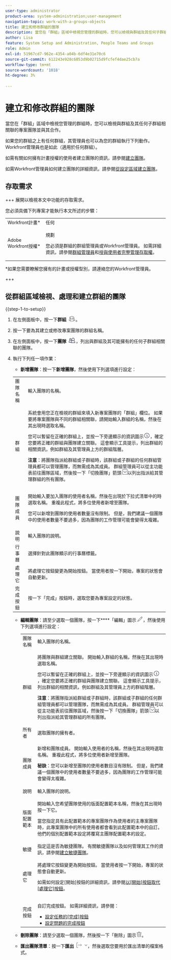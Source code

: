 ```yaml
---
user-type: administrator
product-area: system-administration;user-management
navigation-topic: work-with-a-groups-objects
title: 建立和修改群組的團隊
description: 當您在「群組」區域中檢視您管理的群組時，您可以檢視與群組及其任何子群組相關聯的專案團隊並與其合作。
author: Lisa
feature: System Setup and Administration, People Teams and Groups
role: Admin
exl-id: 51967cd7-962e-4354-a04b-6df4e31e70c6
source-git-commit: 612243e928c6053d9b02715d9fcfef4dae25cb7a
workflow-type: tm+mt
source-wordcount: '1018'
ht-degree: 3%

---
```


# 建立和修改群組的團隊

當您在「群組」區域中檢視您管理的群組時，您可以檢視與群組及其任何子群組相關聯的專案團隊並與其合作。

如果您的群組之上有任何群組，其管理員也可以為您的群組執行下列動作。 Workfront管理員也是如此（適用於任何群組）。

如需有關如何擁有計畫授權的使用者建立團隊的資訊，請參閱[建立團隊](../../../people-teams-and-groups/create-and-manage-teams/create-a-team.md)。

如需Workfront管理員如何建立團隊的詳細資訊，請參閱[從設定區域建立團隊](../../../administration-and-setup/add-users/create-and-manage-teams/create-a-team-from-setup.md)。

## 存取需求

+++ 展開以檢視本文中功能的存取需求。

您必須具備下列專案才能執行本文所述的步驟：

<table style="table-layout:auto"> 
 <col> 
 <col> 
 <tbody> 
  <tr> 
   <td role="rowheader">Workfront計畫*</td> 
   <td>任何</td> 
  </tr> 
  <tr> 
   <td role="rowheader">Adobe Workfront授權*</td> 
   <td> <p>規劃 </p> <p>您必須是群組的群組管理員或Workfront管理員。 如需詳細資訊，請參閱<a href="../../../administration-and-setup/manage-groups/group-roles/group-administrators.md" class="MCXref xref" data-mc-variable-override="">群組管理員</a>和<a href="../../../administration-and-setup/add-users/configure-and-grant-access/grant-a-user-full-administrative-access.md" class="MCXref xref" data-mc-variable-override="">授與使用者完整管理存取權</a>。</p> </td> 
  </tr> 
 </tbody> 
</table>

&#42;如果您需要瞭解您擁有的計畫或授權型別，請連絡您的Workfront管理員。

+++

## 從群組區域檢視、處理和建立群組的團隊

{{step-1-to-setup}}

1. 在左側面板中，按一下&#x200B;**群組** ![群組](assets/groups-icon.png)。

1. 按一下要為其建立或修改專案團隊的群組名稱。
1. 在左側面板中，按一下&#x200B;**團隊** ![團隊](assets/teams.png)，列出與群組及其可能擁有的任何子群組相關聯的團隊。

1. 執行下列任一項作業：

   * **新增團隊**：按一下&#x200B;**新增團隊**，然後使用下列選項進行設定：

   <!-- WRITER please check table below. I stripped out wonky conditions-->

   <table style="table-layout:auto"> 
      <col> 
      <col> 
      <tbody> 
       <tr> 
       <td role="rowheader">團隊名稱</td> 
       <td>輸入團隊的名稱。</td> 
       </tr> 
       <tr> 
       <td role="rowheader">群組</td> 
       <td> <p> 系統會用您正在檢視的群組來填入新專案團隊的「群組」欄位。 如果要將專案團隊與不同的群組相關聯，請開始輸入群組的名稱，然後在其出現時選取名稱。</p> <p>您可以暫留在正確的群組上，並按一下旁邊顯示的資訊圖示<img src="assets/info-icon.png">，確定您要將正確的群組與團隊建立關聯。 這會顯示工具提示，列出群組的相關資訊，例如群組及其管理員上方的群組階層。</p> <p><b>注意</b>：將團隊指派給群組或子群組時，該群組或子群組的任何群組管理員都可以管理團隊，而無需成為其成員。 群組管理員可以從主功能表前往團隊區域，然後按一下「切換團隊」箭頭<img src="assets/switch-team-icon.png" alt="切換群組圖示">以列出指派給其管理群組的所有團隊。</p> </td> 
       </tr> 
       <tr> 
       <td role="rowheader">團隊成員</td> 
       <td> <p>開始輸入要加入團隊的使用者名稱，然後在出現於下拉式清單中的時選取名稱。 重複此程式，將多位使用者新增至團隊。</p> <p>您可以新增到團隊的使用者數量沒有限制。 但是，我們建議一個團隊中的使用者數量不要過多，因為團隊的工作管理可能會變得太複雜。</p> </td> 
       </tr> 
       <tr> 
       <td role="rowheader">說明</td> 
       <td>輸入團隊的說明。</td> 
       </tr> 
       <tr> 
       <td role="rowheader">行事曆</td> 
       <td>選擇針對此團隊顯示的行事曆標籤。</td> 
       </tr> 
       <tr> 
       <td role="rowheader">處理它</td> 
       <td>將處理它按鈕變更為開始按鈕。 當使用者按一下開始，專案的狀態會自動更新。</td> 
       </tr> 
       <tr> 
       <td role="rowheader">完成按鈕</td> 
       <td>按一下「完成」按鈕時，選取您要為專案設定的狀態。</td> 
       </tr> 
      </tbody> 
     </table>

   * **編輯團隊**：請至少選取一個團隊，按一下&#x200B;****「編輯」圖示![「編輯」圖示](assets/edit-icon.png)，然後使用下列選項進行設定：

     <table style="table-layout:auto"> 
      <col> 
      <col> 
      <tbody> 
       <tr> 
       <td role="rowheader">團隊名稱</td> 
       <td>輸入團隊的名稱。</td> 
       </tr> 
       <tr> 
       <td role="rowheader">群組</td> 
       <td> <p>將團隊與群組建立關聯。 開始輸入群組的名稱，然後在其出現時選取名稱。</p> <p>您可以暫留在正確的群組上，並按一下旁邊顯示的資訊圖示<img src="assets/info-icon.png">，確定您要將正確的群組與團隊建立關聯。 這會顯示工具提示，列出群組的相關資訊，例如群組及其管理員上方的群組階層。</p> <p><b>注意</b>：將團隊指派給群組或子群組時，該群組或子群組的任何群組管理員都可以管理團隊，而無需成為其成員。 群組管理員可以從主功能表前往團隊區域，然後按一下「切換團隊」箭頭<img src="assets/switch-team-icon.png" alt="切換群組圖示">以列出指派給其管理群組的所有團隊。</p> </td> 
       </tr> 
       <tr> 
       <td role="rowheader">所有者</td> 
       <td>選取團隊的擁有者。</td> 
       </tr> 
       <tr> 
       <td role="rowheader">團隊成員</td> 
       <td> <p>新增和團隊成員。 開始輸入使用者的名稱，然後在其出現時選取名稱。 重複此程式，將多位使用者新增至團隊。</p> <p><b>秘訣</b>：您可以新增至團隊的使用者數目沒有限制。 但是，我們建議一個團隊中的使用者數量不要過多，因為團隊的工作管理可能會變得太複雜。</p> </td> 
       </tr> 
       <tr> 
       <td role="rowheader">說明</td> 
       <td>輸入團隊的說明。</td> 
       </tr> 
       <tr> 
       <td role="rowheader">版面配置範本</td> 
       <td> <p>開始輸入您希望團隊使用的版面配置範本名稱，然後在其出現時按一下它。</p> <p>當您指定具有此配置範本的專案團隊作為使用者的主專案團隊時，此專案團隊中的所有使用者都會看到此配置範本中的自訂。<br>他們的個別配置範本設定將覆寫主團隊配置範本的設定。 </p> </td> 
       </tr> 
       <tr> 
       <td role="rowheader">敏捷</td> 
       <td>指定這是否為敏捷團隊。 有關敏捷團隊以及如何管理其工作的資訊，請參閱<a href="../../../agile/get-started-with-agile-in-workfront/create-an-agile-team.md" class="MCXref xref">建立敏捷團隊</a>。</td> 
       </tr> 
       <tr> 
       <td role="rowheader">處理它</td> 
       <td> <p>將處理它按鈕變更為開始按鈕。 當使用者按一下開始，專案的狀態會自動更新。</p> <p>如需如何設定[開始]按鈕的詳細資訊，請參閱<a href="../../../people-teams-and-groups/create-and-manage-teams/work-on-it-button-to-start-button.md" class="MCXref xref">以[開始]按鈕取代[處理它]按鈕</a>。</p> </td> 
       </tr> 
       <tr> 
       <td role="rowheader">完成按鈕</td> 
       <td> <p>自訂完成按鈕。 如需詳細資訊，請參閱：</p> 
       <ul> 
       <li><a href="../../../people-teams-and-groups/create-and-manage-teams/configure-the-done-button-for-tasks.md" class="MCXref xref">設定任務的[完成]按鈕</a> </li> 
       <li><a href="../../../people-teams-and-groups/create-and-manage-teams/configure-the-done-button-for-issues.md" class="MCXref xref">設定問題的完成按鈕</a> </li> 
       </ul> </td> 
       </tr> 
      </tbody> 
     </table>

   * **刪除團隊**：請至少選取一個團隊，然後按一下「刪除」圖示![「刪除」圖示](assets/delete.png)。
   * **匯出團隊清單**：按一下&#x200B;**匯出** ![匯出圖示](assets/export.png)，然後選取您要用於匯出清單的檔案格式。
